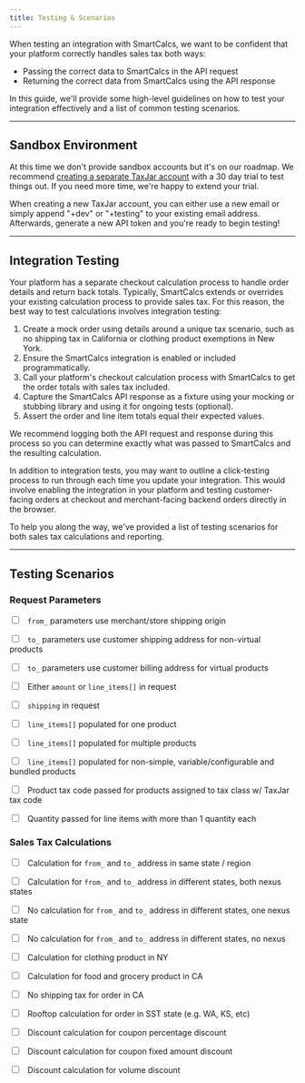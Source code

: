 ```yaml
---
title: Testing & Scenarios
---
```


When testing an integration with SmartCalcs, we want to be confident that your platform correctly handles sales tax both ways:

* Passing the correct data to SmartCalcs in the API request
* Returning the correct data from SmartCalcs using the API response

In this guide, we'll provide some high-level guidelines on how to test your integration effectively and a list of common testing scenarios.

---

## Sandbox Environment

At this time we don't provide sandbox accounts but it's on our roadmap. We recommend [creating a separate TaxJar account](https://app.taxjar.com/api_sign_up) with a 30 day trial to test things out. If you need more time, we're happy to extend your trial.

When creating a new TaxJar account, you can either use a new email or simply append "+dev" or "+testing" to your existing email address. Afterwards, generate a new API token and you're ready to begin testing!

---

## Integration Testing

Your platform has a separate checkout calculation process to handle order details and return back totals. Typically, SmartCalcs extends or overrides your existing calculation process to provide sales tax. For this reason, the best way to test calculations involves integration testing:

1. Create a mock order using details around a unique tax scenario, such as no shipping tax in California or clothing product exemptions in New York.
2. Ensure the SmartCalcs integration is enabled or included programmatically.
3. Call your platform's checkout calculation process with SmartCalcs to get the order totals with sales tax included.
4. Capture the SmartCalcs API response as a fixture using your mocking or stubbing library and using it for ongoing tests (optional).
5. Assert the order and line item totals equal their expected values.

We recommend logging both the API request and response during this process so you can determine exactly what was passed to SmartCalcs and the resulting calculation.

In addition to integration tests, you may want to outline a click-testing process to run through each time you update your integration. This would involve enabling the integration in your platform and testing customer-facing orders at checkout and merchant-facing backend orders directly in the browser.

To help you along the way, we've provided a list of testing scenarios for both sales tax calculations and reporting.

---

## Testing Scenarios

### Request Parameters

<label><input type="checkbox">&nbsp;&nbsp; `from_` parameters use merchant/store shipping origin</label>

<label><input type="checkbox">&nbsp;&nbsp; `to_` parameters use customer shipping address for non-virtual products</label>

<label><input type="checkbox">&nbsp;&nbsp; `to_` parameters use customer billing address for virtual products</label>

<label><input type="checkbox">&nbsp;&nbsp; Either `amount` or `line_items[]` in request</label>

<label><input type="checkbox">&nbsp;&nbsp; `shipping` in request</label>

<label><input type="checkbox">&nbsp;&nbsp; `line_items[]` populated for one product</label>

<label><input type="checkbox">&nbsp;&nbsp; `line_items[]` populated for multiple products</label>

<label><input type="checkbox">&nbsp;&nbsp; `line_items[]` populated for non-simple, variable/configurable and bundled products</label>

<label><input type="checkbox">&nbsp;&nbsp; Product tax code passed for products assigned to tax class w/ TaxJar tax code</label>

<label><input type="checkbox">&nbsp;&nbsp; Quantity passed for line items with more than 1 quantity each</label>

### Sales Tax Calculations

<label><input type="checkbox">&nbsp;&nbsp; Calculation for `from_` and `to_` address in same state / region</label>

<label><input type="checkbox">&nbsp;&nbsp; Calculation for `from_` and `to_` address in different states, both nexus states</label>

<label><input type="checkbox">&nbsp;&nbsp; No calculation for `from_` and `to_` address in different states, one nexus state</label>

<label><input type="checkbox">&nbsp;&nbsp; No calculation for `from_` and `to_` address in different states, no nexus</label>

<label><input type="checkbox">&nbsp;&nbsp; Calculation for clothing product in NY</label>

<label><input type="checkbox">&nbsp;&nbsp; Calculation for food and grocery product in CA</label>

<label><input type="checkbox">&nbsp;&nbsp; No shipping tax for order in CA</label>

<label><input type="checkbox">&nbsp;&nbsp; Rooftop calculation for order in SST state (e.g. WA, KS, etc)</label>

<label><input type="checkbox">&nbsp;&nbsp; Discount calculation for coupon percentage discount</label>

<label><input type="checkbox">&nbsp;&nbsp; Discount calculation for coupon fixed amount discount</label>

<label><input type="checkbox">&nbsp;&nbsp; Discount calculation for volume discount</label>
